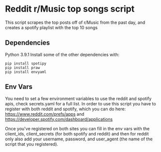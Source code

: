 # Reddit r/Music top songs script

This script scrapes the top posts off of r/Music from the past day, and creates a spotify playlist with the top 10 songs

## Dependencies
Python 3.9.1
Install some of the other dependencies with:
~~~
pip install spotipy
pip install praw
pip install envyaml
~~~

## Env Vars
You need to set a few environment variables to use the reddit and spotify apis, check secrets.yaml for a full list. In order to use this script you have to register with both reddit and spotify, which you can do here: https://www.reddit.com/prefs/apps and https://developer.spotify.com/dashboard/applications

Once you've registered on both sites you can fill in the env vars with the client_ids, client_secrets (for both spotify and reddit) and then for reddit only also add your username, password, and user_agent (the name of the script that you registered).
